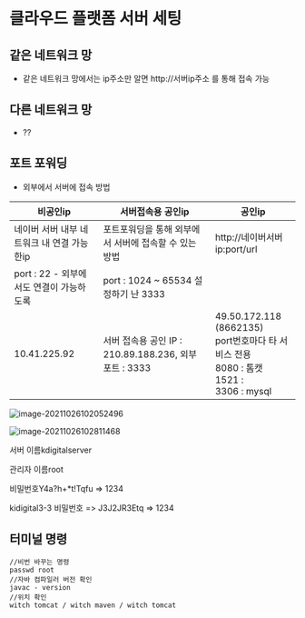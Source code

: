 # 클라우드 플랫폼 서버 세팅

## 같은 네트워크 망

* 같은 네트워크 망에서는 ip주소만 알면 http://서버ip주소 를 통해 접속 가능

## 다른 네트워크 망

* ??



## 포트 포워딩

* 외부에서 서버에 접속 방법

| 비공인ip                                   | 서버접속용 공인ip                                      | 공인ip                                                       |
| ------------------------------------------ | ------------------------------------------------------ | ------------------------------------------------------------ |
| 네이버 서버 내부 네트워크 내 연결 가능한ip | 포트포워딩을 통해 외부에서 서버에 접속할 수 있는 방법  | http://네이버서버ip:port/url                                 |
| port : 22 - 외부에서도 연결이 가능하도록   | port : 1024 ~ 65534 설정하기 난 3333                   |                                                              |
| 10.41.225.92                               | 서버 접속용 공인 IP : 210.89.188.236, 외부 포트 : 3333 | 49.50.172.118 (8662135)<br />port번호마다 타 서비스 전용<br />8080 : 톰캣<br />1521 : <br />3306 : mysql |

![image-20211026102052496](C:/Users/Pang/Desktop/TIL/md-images/image-20211026102052496.png)



![image-20211026102811468](C:/Users/Pang/Desktop/TIL/md-images/image-20211026102811468.png)

서버 이름kdigitalserver

관리자 이름root

비밀번호Y4a?h+*t!Tqfu => 1234

kidigital3-3 비밀번호 => J3J2JR3Etq => 1234



## 터미널 명령

```
//비번 바꾸는 명령
passwd root
//자바 컴파일러 버전 확인
javac - version
//위치 확인
witch tomcat / witch maven / witch tomcat

```



